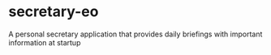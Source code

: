 # secretary-eo
A personal secretary application that provides daily briefings with important information at startup
